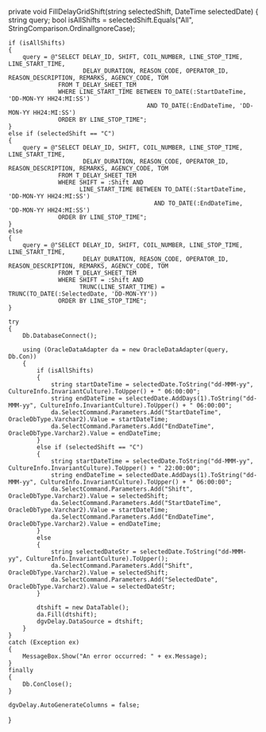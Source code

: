 private void FillDelayGridShift(string selectedShift, DateTime selectedDate)
{
    string query;
    bool isAllShifts = selectedShift.Equals("All", StringComparison.OrdinalIgnoreCase);

    if (isAllShifts)
    {
        query = @"SELECT DELAY_ID, SHIFT, COIL_NUMBER, LINE_STOP_TIME, LINE_START_TIME,
                         DELAY_DURATION, REASON_CODE, OPERATOR_ID, REASON_DESCRIPTION, REMARKS, AGENCY_CODE, TOM
                  FROM T_DELAY_SHEET_TEM
                  WHERE LINE_START_TIME BETWEEN TO_DATE(:StartDateTime, 'DD-MON-YY HH24:MI:SS') 
                                           AND TO_DATE(:EndDateTime, 'DD-MON-YY HH24:MI:SS')
                  ORDER BY LINE_STOP_TIME";
    }
    else if (selectedShift == "C")
    {
        query = @"SELECT DELAY_ID, SHIFT, COIL_NUMBER, LINE_STOP_TIME, LINE_START_TIME,
                         DELAY_DURATION, REASON_CODE, OPERATOR_ID, REASON_DESCRIPTION, REMARKS, AGENCY_CODE, TOM
                  FROM T_DELAY_SHEET_TEM
                  WHERE SHIFT = :Shift AND
                        LINE_START_TIME BETWEEN TO_DATE(:StartDateTime, 'DD-MON-YY HH24:MI:SS') 
                                             AND TO_DATE(:EndDateTime, 'DD-MON-YY HH24:MI:SS')
                  ORDER BY LINE_STOP_TIME";
    }
    else
    {
        query = @"SELECT DELAY_ID, SHIFT, COIL_NUMBER, LINE_STOP_TIME, LINE_START_TIME,
                         DELAY_DURATION, REASON_CODE, OPERATOR_ID, REASON_DESCRIPTION, REMARKS, AGENCY_CODE, TOM
                  FROM T_DELAY_SHEET_TEM
                  WHERE SHIFT = :Shift AND 
                        TRUNC(LINE_START_TIME) = TRUNC(TO_DATE(:SelectedDate, 'DD-MON-YY'))
                  ORDER BY LINE_STOP_TIME";
    }

    try
    {
        Db.DatabaseConnect();

        using (OracleDataAdapter da = new OracleDataAdapter(query, Db.Con))
        {
            if (isAllShifts)
            {
                string startDateTime = selectedDate.ToString("dd-MMM-yy", CultureInfo.InvariantCulture).ToUpper() + " 06:00:00";
                string endDateTime = selectedDate.AddDays(1).ToString("dd-MMM-yy", CultureInfo.InvariantCulture).ToUpper() + " 06:00:00";
                da.SelectCommand.Parameters.Add("StartDateTime", OracleDbType.Varchar2).Value = startDateTime;
                da.SelectCommand.Parameters.Add("EndDateTime", OracleDbType.Varchar2).Value = endDateTime;
            }
            else if (selectedShift == "C")
            {
                string startDateTime = selectedDate.ToString("dd-MMM-yy", CultureInfo.InvariantCulture).ToUpper() + " 22:00:00";
                string endDateTime = selectedDate.AddDays(1).ToString("dd-MMM-yy", CultureInfo.InvariantCulture).ToUpper() + " 06:00:00";
                da.SelectCommand.Parameters.Add("Shift", OracleDbType.Varchar2).Value = selectedShift;
                da.SelectCommand.Parameters.Add("StartDateTime", OracleDbType.Varchar2).Value = startDateTime;
                da.SelectCommand.Parameters.Add("EndDateTime", OracleDbType.Varchar2).Value = endDateTime;
            }
            else
            {
                string selectedDateStr = selectedDate.ToString("dd-MMM-yy", CultureInfo.InvariantCulture).ToUpper();
                da.SelectCommand.Parameters.Add("Shift", OracleDbType.Varchar2).Value = selectedShift;
                da.SelectCommand.Parameters.Add("SelectedDate", OracleDbType.Varchar2).Value = selectedDateStr;
            }

            dtshift = new DataTable();
            da.Fill(dtshift);
            dgvDelay.DataSource = dtshift;
        }
    }
    catch (Exception ex)
    {
        MessageBox.Show("An error occurred: " + ex.Message);
    }
    finally
    {
        Db.ConClose();
    }

    dgvDelay.AutoGenerateColumns = false;
}